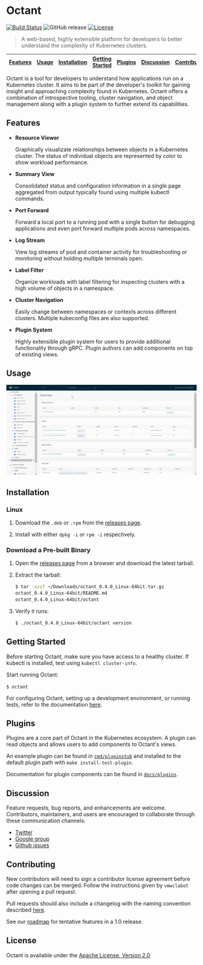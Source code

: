# Octant <!-- Future Logo -->

[![Build Status](https://cloud.drone.io/api/badges/vmware/octant/status.svg)](https://cloud.drone.io/vmware/octant)
![GitHub release](https://img.shields.io/github/release/vmware/octant.svg)
[![License](https://img.shields.io/badge/License-Apache%202.0-blue.svg)](https://opensource.org/licenses/Apache-2.0)

> A web-based, highly extensible platform for developers to better understand the complexity of Kubernetes clusters.

| [Features](#features) | [Usage](#usage) | [Installation](#installation) | [Getting Started](#getting-started) | [Plugins](#plugins) | [Discussion](#discussion) | [Contributing](#contributing) | [License](#license) |
|---|---|---|---|---|---|---|---|

Octant is a tool for developers to understand how applications run on a Kubernetes cluster. It aims to be part of the developer's toolkit for gaining insight and approaching complexity found in Kubernetes. Octant offers a combination of introspective tooling, cluster navigation, and object management along with a plugin system to further extend its capabilities.

## Features

* **Resource Viewer**

    Graphically visualizate relationships between objects in a Kubernetes cluster. The status of individual objects are represented by color to show workload performance.

* **Summary View**

    Consolidated status and configuration information in a single page aggregated from output typically found using multiple kubectl commands.

* **Port Forward**

    Forward a local port to a running pod with a single button for debugging applications and even port forward multiple pods across namespaces.
 
* **Log Stream**

    View log streams of pod and container activity for troubleshooting or monitoring without holding multiple terminals open.

* **Label Filter**

    Organize workloads with label filtering for inspecting clusters with a high volume of objects in a namespace.

* **Cluster Navigation**

   Easily change between namespaces or contexts across different clusters. Multiple kubeconfig files are also supported.

 * **Plugin System**

   Highly extensible plugin system for users to provide additional functionality through gRPC. Plugin authors can add components on top of existing views.

## Usage

![Octant demo](docs/octant-demo.gif)

## Installation

<!-- TODO: brew and choco install -->
### Linux

1. Download the `.deb` or `.rpm` from the [releases page](https://github.com/vmware/octant/releases).

2. Install with either `dpkg -i` or `rpm -i` respectively.

### Download a Pre-built Binary

1. Open the [releases page](https://github.com/vmware/octant/releases) from a browser and download the latest tarball.

2. Extract the tarball:

    ```sh
    $ tar -xzvf ~/Downloads/octant_0.4.0_Linux-64bit.tar.gz
    octant_0.4.0_Linux-64bit/README.md
    octant_0.4.0_Linux-64bit/octant
    ```

3. Verify it runs:

    ```sh
    $ ./octant_0.4.0_Linux-64bit/octant version
    ```

## Getting Started

Before starting Octant, make sure you have access to a healthy cluster. If kubectl is installed, test using `kubectl cluster-info`.

Start running Octant:

`$ octant`

For configuring Octant, setting up a development environment, or running tests, refer to the documentation [here](docs/getting-started.md).

## Plugins

Plugins are a core part of Octant in the Kubernetes ecosystem. A plugin can read objects and allows users to add components to Octant's views.

An example plugin can be found in [`cmd/pluginstub`](cmd/pluginstub) and installed to the default plugin path with `make install-test-plugin`.

Documentation for plugin components can be found in [`docs/plugins`](docs/plugins).

## Discussion

Feature requests, bug reports, and enhancements are welcome. Contributors, maintainers, and users are encouraged to collaborate through these communication channels:

 - [Twitter](https://twitter.com/projectoctant)
 - [Google group](https://groups.google.com/forum/#!forum/octant-dashboard/)
 - [Github issues](https://github.com/vmware/octant/issues)

## Contributing

New contributors will need to sign a contributor license agreement before code changes can be merged. Follow the instructions given by `vmwclabot` after opening a pull request.

Pull requests should also include a changelog with the naming convention described [here](CONTRIBUTING.md).

See our [roadmap](ROADMAP.md) for tentative features in a 1.0 release.

## License

Octant is available under the [Apache License, Version 2.0](LICENSE)
